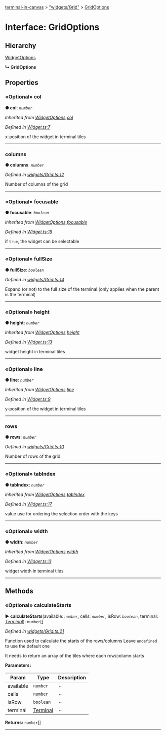 [terminal-in-canvas](../README.md) > ["widgets/Grid"](../modules/_widgets_grid_.md) > [GridOptions](../interfaces/_widgets_grid_.gridoptions.md)



# Interface: GridOptions

## Hierarchy


 [WidgetOptions](_widget_.widgetoptions.md)

**↳ GridOptions**








## Properties
<a id="col"></a>

### «Optional» col

**●  col**:  *`number`* 

*Inherited from [WidgetOptions](_widget_.widgetoptions.md).[col](_widget_.widgetoptions.md#col)*

*Defined in [Widget.ts:7](https://github.com/danikaze/terminal-in-canvas/blob/04a5bae/src/Widget.ts#L7)*



x-position of the widget in terminal tiles




___

<a id="columns"></a>

###  columns

**●  columns**:  *`number`* 

*Defined in [widgets/Grid.ts:12](https://github.com/danikaze/terminal-in-canvas/blob/04a5bae/src/widgets/Grid.ts#L12)*



Number of columns of the grid




___

<a id="focusable"></a>

### «Optional» focusable

**●  focusable**:  *`boolean`* 

*Inherited from [WidgetOptions](_widget_.widgetoptions.md).[focusable](_widget_.widgetoptions.md#focusable)*

*Defined in [Widget.ts:15](https://github.com/danikaze/terminal-in-canvas/blob/04a5bae/src/Widget.ts#L15)*



if `true`, the widget can be selectable




___

<a id="fullsize"></a>

### «Optional» fullSize

**●  fullSize**:  *`boolean`* 

*Defined in [widgets/Grid.ts:14](https://github.com/danikaze/terminal-in-canvas/blob/04a5bae/src/widgets/Grid.ts#L14)*



Expand (or not) to the full size of the terminal (only applies when the parent is the terminal)




___

<a id="height"></a>

### «Optional» height

**●  height**:  *`number`* 

*Inherited from [WidgetOptions](_widget_.widgetoptions.md).[height](_widget_.widgetoptions.md#height)*

*Defined in [Widget.ts:13](https://github.com/danikaze/terminal-in-canvas/blob/04a5bae/src/Widget.ts#L13)*



widget height in terminal tiles




___

<a id="line"></a>

### «Optional» line

**●  line**:  *`number`* 

*Inherited from [WidgetOptions](_widget_.widgetoptions.md).[line](_widget_.widgetoptions.md#line)*

*Defined in [Widget.ts:9](https://github.com/danikaze/terminal-in-canvas/blob/04a5bae/src/Widget.ts#L9)*



y-position of the widget in terminal tiles




___

<a id="rows"></a>

###  rows

**●  rows**:  *`number`* 

*Defined in [widgets/Grid.ts:10](https://github.com/danikaze/terminal-in-canvas/blob/04a5bae/src/widgets/Grid.ts#L10)*



Number of rows of the grid




___

<a id="tabindex"></a>

### «Optional» tabIndex

**●  tabIndex**:  *`number`* 

*Inherited from [WidgetOptions](_widget_.widgetoptions.md).[tabIndex](_widget_.widgetoptions.md#tabindex)*

*Defined in [Widget.ts:17](https://github.com/danikaze/terminal-in-canvas/blob/04a5bae/src/Widget.ts#L17)*



value use for ordering the selection order with the keys




___

<a id="width"></a>

### «Optional» width

**●  width**:  *`number`* 

*Inherited from [WidgetOptions](_widget_.widgetoptions.md).[width](_widget_.widgetoptions.md#width)*

*Defined in [Widget.ts:11](https://github.com/danikaze/terminal-in-canvas/blob/04a5bae/src/Widget.ts#L11)*



widget width in terminal tiles




___


## Methods
<a id="calculatestarts"></a>

### «Optional» calculateStarts

► **calculateStarts**(available: *`number`*, cells: *`number`*, isRow: *`boolean`*, terminal: *[Terminal](../classes/_terminal_.terminal.md)*): `number`[]



*Defined in [widgets/Grid.ts:21](https://github.com/danikaze/terminal-in-canvas/blob/04a5bae/src/widgets/Grid.ts#L21)*



Function used to calculate the starts of the rows/columns Leave `undefined` to use the default one

It needs to return an array of the tiles where each row/column starts


**Parameters:**

| Param | Type | Description |
| ------ | ------ | ------ |
| available | `number`   |  - |
| cells | `number`   |  - |
| isRow | `boolean`   |  - |
| terminal | [Terminal](../classes/_terminal_.terminal.md)   |  - |





**Returns:** `number`[]





___


